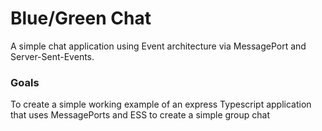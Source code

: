 # Blue/Green Chat

A simple chat application using Event architecture via MessagePort and Server-Sent-Events. 

### Goals
To create a simple working example of an express Typescript application that uses MessagePorts and ESS to create a simple group chat

